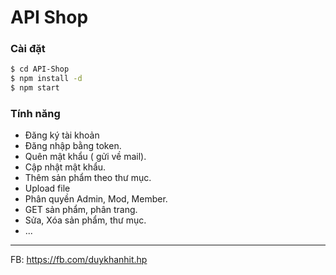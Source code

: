 # API Shop

### Cài đặt


```sh
$ cd API-Shop
$ npm install -d
$ npm start
```

### Tính năng
- Đăng ký tài khoản
- Đăng nhập bằng token.
- Quên mật khẩu ( gửi về mail).
- Cập nhật mật khẩu.
- Thêm sản phẩm theo thư mục.
- Upload file
- Phân quyền Admin, Mod, Member.
- GET sản phẩm, phân trang.
- Sửa, Xóa sản phẩm, thư mục.
- ...
- --
FB: https://fb.com/duykhanhit.hp
